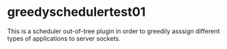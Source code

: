 # greedyschedulertest01

This is a scheduler out-of-tree plugin in order to greedily asssign different types of applications to server sockets.
